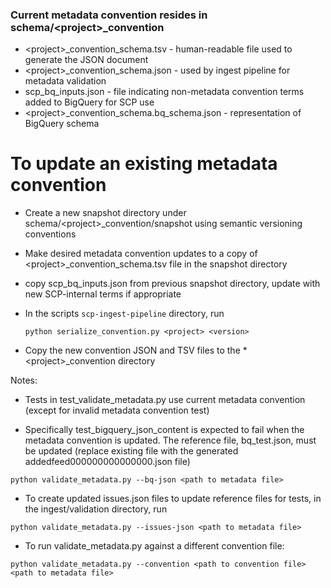 ### Current metadata convention resides in schema/&lt;project&gt;_convention

* &lt;project&gt;_convention_schema.tsv - human-readable file used to generate the JSON document
* &lt;project&gt;_convention_schema.json - used by ingest pipeline for metadata validation
* scp_bq_inputs.json - file indicating non-metadata convention terms added to BigQuery for SCP use
* &lt;project&gt;_convention_schema.bq_schema.json - representation of BigQuery schema

# To update an existing metadata convention

* Create a new snapshot directory under schema/&lt;project&gt;_convention/snapshot using semantic versioning conventions  

* Make desired metadata convention updates to a copy of &lt;project&gt;_convention_schema.tsv file in the snapshot directory  

* copy scp_bq_inputs.json from previous snapshot directory, update with new SCP-internal terms if appropriate

* In the scripts `scp-ingest-pipeline` directory, run
  ```
  python serialize_convention.py <project> <version>
  ```
  
* Copy the new convention JSON and TSV files to the * &lt;project&gt;_convention directory  
  

Notes:
* Tests in test_validate_metadata.py use current metadata convention (except for invalid metadata convention test)

* Specifically test_bigquery_json_content is expected to fail when the metadata convention is updated. The reference file, bq_test.json, must be updated (replace existing file with the generated addedfeed000000000000000.json file)
```
python validate_metadata.py --bq-json <path to metadata file>
```

* To create updated issues.json files to update reference files for tests, in the ingest/validation directory, run
```
python validate_metadata.py --issues-json <path to metadata file>
```

* To run validate_metadata.py against a different convention file:
```
python validate_metadata.py --convention <path to convention file> <path to metadata file>
```

